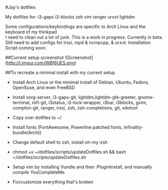 #Jay's dotfiles
  
My dotfiles for: 
i3-gaps
i3-blocks
zsh
vim
ranger
urxvt
lightdm

Some configurations/keybindings are specific to Arch Linux and the keyboard of my thinkpad  
I need to clean out a lot of junk. This is a work in progress. Currently in beta.
Still need to add configs for irssi, mpd & ncmpcpp, & urxvt. Installation Script coming soon.  

##Current setup screenshot
![Screenshot] (http://i.imgur.com/WBf6UES.png)

##To recreate a minimal install with my current setup
  * Install Arch Linux or the minimal install of Debian, Ubuntu, Fedora, OpenSuse, and even FreeBSD
  
  * Install xorg-server, i3-gaps-git, lightdm,lightdm-gtk-greeter, gnome-terminal, rofi-git, i3status, i3-lock-wrapper, i3bar, i3blocks, gvim, compton-git, ranger, irssi, zsh, zsh-completions, git, xdotool

  * Copy over dotfiles to ~/

  * Install fonts (FontAwesome, Powerline patched fonts, infinality-bundle(Arch))

  * Change default shell to zsh, install oh-my-zsh

  * chmod +x ~/dotfiles/scripts/updateDotfiles.sh && bash ~/dotfiles/scripts/updateDotfiles.sh

  * Setup vim by installing Vundle and then :PluginInstall, and manually compile YouCompleteMe

  * Fix/customize everything that's broken
